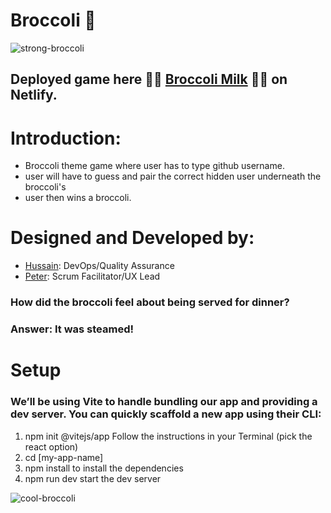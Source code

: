 # Broccoli 🥦

![strong-broccoli](https://user-images.githubusercontent.com/45575016/173065115-24f2c1af-647d-472a-bcee-dbec43499754.gif)

## Deployed game here 🥦🥛 [Broccoli Milk](https://broccoli-milk.netlify.app/) 🥦🥛 on Netlify.

# Introduction:

- Broccoli theme game where user has to type github username.
- user will have to guess and pair the correct hidden user underneath the broccoli's
- user then wins a broccoli.

# Designed and Developed by:

- [Hussain](https://github.com/HusJAW): DevOps/Quality Assurance
- [Peter](https://github.com/PJSalter): Scrum Facilitator/UX Lead

### How did the broccoli feel about being served for dinner?
### Answer: It was steamed!

# Setup

### We’ll be using Vite to handle bundling our app and providing a dev server. You can quickly scaffold a new app using their CLI:

1. npm init @vitejs/app
   Follow the instructions in your Terminal (pick the react option)
2. cd [my-app-name]
3. npm install to install the dependencies
4. npm run dev start the dev server

![cool-broccoli](https://user-images.githubusercontent.com/45575016/173065159-525d3753-6b93-49a4-bf4f-c2848bef165d.gif)



